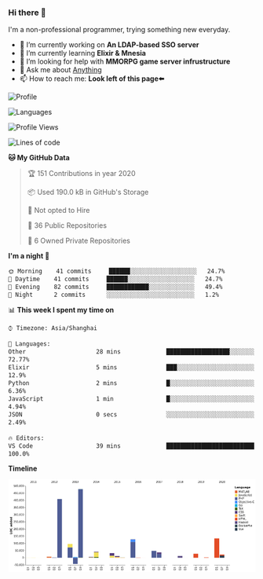 ### Hi there 👋

I'm a non-professional programmer, trying something new everyday.

<!--
**dyzdyz010/dyzdyz010** is a ✨ _special_ ✨ repository because its `README.md` (this file) appears on your GitHub profile.
-->

- 🔭 I’m currently working on **An LDAP-based SSO server**
- 🌱 I’m currently learning **Elixir & Mnesia**
- 🤔 I’m looking for help with **MMORPG game server infrustructure**
- 💬 Ask me about [Anything](https://github.com/dyzdyz010/dyzdyz010/issues)
- 📫 How to reach me: **Look left of this page⬅️**

<!-- - 👯 I’m looking to collaborate on
- 😄 Pronouns: ...
- ⚡ Fun fact: ...
 -->
 
![Profile](https://github-readme-stats.vercel.app/api?username=dyzdyz010&count_private=true&show_icons=true&theme=dracula&include_all_commits=true)

![Languages](https://github-readme-stats.vercel.app/api/top-langs/?username=dyzdyz010&theme=dracula&hide=html,jupyter+notebook&count_private=true&show_icons=true)

<!--START_SECTION:waka-->
![Profile Views](http://img.shields.io/badge/Profile%20Views-35-blue)

![Lines of code](https://img.shields.io/badge/From%20Hello%20World%20I've%20written-264859%20Lines%20of%20code-blue)

**🐱 My GitHub Data** 

> 🏆 151 Contributions in year 2020
 > 
> 📦 Used 190.0 kB in GitHub's Storage 
 > 
> 🚫 Not opted to Hire
 > 
> 📜 36 Public Repositories 
 > 
> 🔑 6 Owned Private Repositories 

**I'm a night 🦉** 

```text
🌞 Morning    41 commits     ██████░░░░░░░░░░░░░░░░░░░   24.7% 
🌆 Daytime    41 commits     ██████░░░░░░░░░░░░░░░░░░░   24.7% 
🌃 Evening    82 commits     ████████████░░░░░░░░░░░░░   49.4% 
🌙 Night      2 commits      ░░░░░░░░░░░░░░░░░░░░░░░░░   1.2%

```


📊 **This week I spent my time on** 

```text
⌚︎ Timezone: Asia/Shanghai

💬 Languages: 
Other                    28 mins             ██████████████████░░░░░░░   72.77% 
Elixir                   5 mins              ███░░░░░░░░░░░░░░░░░░░░░░   12.9% 
Python                   2 mins              █░░░░░░░░░░░░░░░░░░░░░░░░   6.36% 
JavaScript               1 min               █░░░░░░░░░░░░░░░░░░░░░░░░   4.94% 
JSON                     0 secs              ░░░░░░░░░░░░░░░░░░░░░░░░░   2.49%

🔥 Editors: 
VS Code                  39 mins             █████████████████████████   100.0%

```

**Timeline**

![Chart not found](https://github.com/dyzdyz010/dyzdyz010/blob/master/charts/bar_graph.png) 


<!--END_SECTION:waka-->
